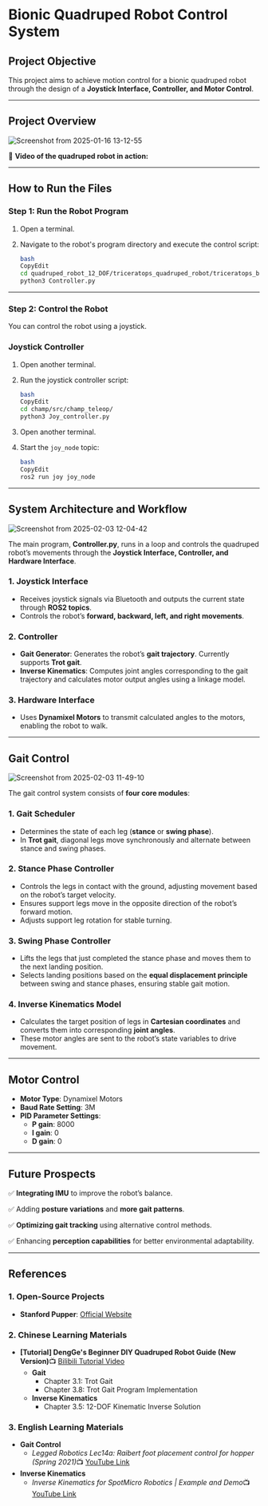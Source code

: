 # **Bionic Quadruped Robot Control System**

## **Project Objective**

This project aims to achieve motion control for a bionic quadruped robot through the design of a **Joystick Interface, Controller, and Motor Control**.

---

## **Project Overview**

![Screenshot from 2025-01-16 13-12-55](https://github.com/user-attachments/assets/9e441f67-961a-419b-96c3-8030a6013f82)


🔹 **Video of the quadruped robot in action:**

---

## **How to Run the Files**

### **Step 1: Run the Robot Program**

1. Open a terminal.
2. Navigate to the robot's program directory and execute the control script:
    
    ```bash
    bash
    CopyEdit
    cd quadruped_robot_12_DOF/triceratops_quadruped_robot/triceratops_base/
    python3 Controller.py
    
    ```


---

### **Step 2: Control the Robot**

You can control the robot using a joystick.

### **Joystick Controller**

1. Open another terminal.
2. Run the joystick controller script:
    
    ```bash
    bash
    CopyEdit
    cd champ/src/champ_teleop/
    python3 Joy_controller.py
    
    ```
    
3. Open another terminal.
4. Start the `joy_node` topic:
    
    ```bash
    bash
    CopyEdit
    ros2 run joy joy_node
    
    ```
    

---

## **System Architecture and Workflow**

![Screenshot from 2025-02-03 12-04-42](https://github.com/user-attachments/assets/9a17089f-1145-41c6-acc5-29f182b11df5)

The main program, **Controller.py**, runs in a loop and controls the quadruped robot’s movements through the **Joystick Interface, Controller, and Hardware Interface**.

### **1. Joystick Interface**

- Receives joystick signals via Bluetooth and outputs the current state through **ROS2 topics**.
- Controls the robot’s **forward, backward, left, and right movements**.

### **2. Controller**

- **Gait Generator**: Generates the robot’s **gait trajectory**. Currently supports **Trot gait**.
- **Inverse Kinematics**: Computes joint angles corresponding to the gait trajectory and calculates motor output angles using a linkage model.

### **3. Hardware Interface**

- Uses **Dynamixel Motors** to transmit calculated angles to the motors, enabling the robot to walk.

---

## **Gait Control**

![Screenshot from 2025-02-03 11-49-10](https://github.com/user-attachments/assets/d4d8be86-14cc-4b16-b857-156f8fa14d3d)


The gait control system consists of **four core modules**:

### **1. Gait Scheduler**

- Determines the state of each leg (**stance** or **swing phase**).
- In **Trot gait**, diagonal legs move synchronously and alternate between stance and swing phases.

### **2. Stance Phase Controller**

- Controls the legs in contact with the ground, adjusting movement based on the robot’s target velocity.
- Ensures support legs move in the opposite direction of the robot’s forward motion.
- Adjusts support leg rotation for stable turning.

### **3. Swing Phase Controller**

- Lifts the legs that just completed the stance phase and moves them to the next landing position.
- Selects landing positions based on the **equal displacement principle** between swing and stance phases, ensuring stable gait motion.

### **4. Inverse Kinematics Model**

- Calculates the target position of legs in **Cartesian coordinates** and converts them into corresponding **joint angles**.
- These motor angles are sent to the robot’s state variables to drive movement.

---

## **Motor Control**

- **Motor Type**: Dynamixel Motors
- **Baud Rate Setting**: 3M
- **PID Parameter Settings**:
    - **P gain**: 8000
    - **I gain**: 0
    - **D gain**: 0

---

## **Future Prospects**

✅ **Integrating IMU** to improve the robot’s balance.

✅ Adding **posture variations** and **more gait patterns**.

✅ **Optimizing gait tracking** using alternative control methods.

✅ Enhancing **perception capabilities** for better environmental adaptability.

---

## **References**

### **1. Open-Source Projects**

- **Stanford Pupper**: [Official Website](https://stanfordstudentrobotics.org/pupper)

### **2. Chinese Learning Materials**

- **[Tutorial] DengGe's Beginner DIY Quadruped Robot Guide (New Version)**📺 [Bilibili Tutorial Video](https://www.bilibili.com/video/BV1b5411L7ks/?spm_id_from=333.337.search-card.all.click)
    - **Gait**
        - Chapter 3.1: Trot Gait
        - Chapter 3.8: Trot Gait Program Implementation
    - **Inverse Kinematics**
        - Chapter 3.5: 12-DOF Kinematic Inverse Solution

### **3. English Learning Materials**

- **Gait Control**
    - *Legged Robotics Lec14a: Raibert foot placement control for hopper (Spring 2021)*📺 [YouTube Link](https://www.youtube.com/watch?v=7eWLyo2a5UE)
- **Inverse Kinematics**
    - *Inverse Kinematics for SpotMicro Robotics | Example and Demo*📺 [YouTube Link](https://www.youtube.com/watch?v=4rc8N1xuWvc&list=PLAPTbzQ9K5TCaQBTw4c2F2jYY1ZrWi0pl&index=5)
